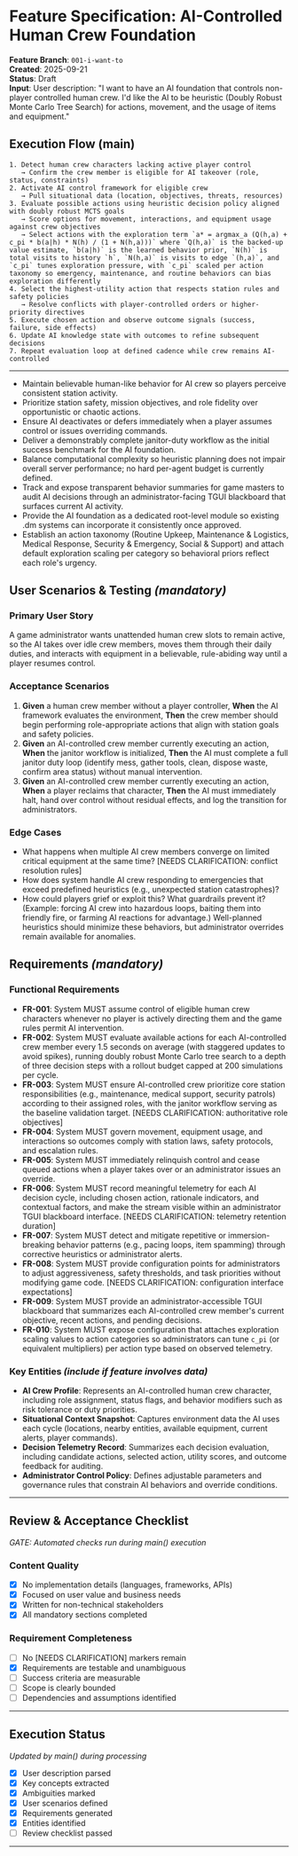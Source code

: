 # Feature Specification: AI-Controlled Human Crew Foundation

**Feature Branch**: `001-i-want-to`  
**Created**: 2025-09-21  
**Status**: Draft  
**Input**: User description: "I want to have an AI foundation that controls non-player controlled human crew. I'd like the AI to be heuristic (Doubly Robust Monte Carlo Tree Search) for actions, movement, and the usage of items and equipment."

## Execution Flow (main)
```
1. Detect human crew characters lacking active player control
   → Confirm the crew member is eligible for AI takeover (role, status, constraints)
2. Activate AI control framework for eligible crew
   → Pull situational data (location, objectives, threats, resources)
3. Evaluate possible actions using heuristic decision policy aligned with doubly robust MCTS goals
   → Score options for movement, interactions, and equipment usage against crew objectives
   → Select actions with the exploration term `a* = argmax_a (Q(h,a) + c_pi * b(a|h) * N(h) / (1 + N(h,a)))` where `Q(h,a)` is the backed-up value estimate, `b(a|h)` is the learned behavior prior, `N(h)` is total visits to history `h`, `N(h,a)` is visits to edge `(h,a)`, and `c_pi` tunes exploration pressure, with `c_pi` scaled per action taxonomy so emergency, maintenance, and routine behaviors can bias exploration differently
4. Select the highest-utility action that respects station rules and safety policies
   → Resolve conflicts with player-controlled orders or higher-priority directives
5. Execute chosen action and observe outcome signals (success, failure, side effects)
6. Update AI knowledge state with outcomes to refine subsequent decisions
7. Repeat evaluation loop at defined cadence while crew remains AI-controlled
```

---

- Maintain believable human-like behavior for AI crew so players perceive consistent station activity.
- Prioritize station safety, mission objectives, and role fidelity over opportunistic or chaotic actions.
- Ensure AI deactivates or defers immediately when a player assumes control or issues overriding commands.
- Deliver a demonstrably complete janitor-duty workflow as the initial success benchmark for the AI foundation.
- Balance computational complexity so heuristic planning does not impair overall server performance; no hard per-agent budget is currently defined.
- Track and expose transparent behavior summaries for game masters to audit AI decisions through an administrator-facing TGUI blackboard that surfaces current AI activity.
- Provide the AI foundation as a dedicated root-level module so existing .dm systems can incorporate it consistently once approved.
- Establish an action taxonomy (Routine Upkeep, Maintenance & Logistics, Medical Response, Security & Emergency, Social & Support) and attach default exploration scaling per category so behavioral priors reflect each role's urgency.

## User Scenarios & Testing *(mandatory)*

### Primary User Story
A game administrator wants unattended human crew slots to remain active, so the AI takes over idle crew members, moves them through their daily duties, and interacts with equipment in a believable, rule-abiding way until a player resumes control.

### Acceptance Scenarios
1. **Given** a human crew member without a player controller, **When** the AI framework evaluates the environment, **Then** the crew member should begin performing role-appropriate actions that align with station goals and safety policies.
2. **Given** an AI-controlled crew member currently executing an action, **When** the janitor workflow is initialized, **Then** the AI must complete a full janitor duty loop (identify mess, gather tools, clean, dispose waste, confirm area status) without manual intervention.
3. **Given** an AI-controlled crew member currently executing an action, **When** a player reclaims that character, **Then** the AI must immediately halt, hand over control without residual effects, and log the transition for administrators.

### Edge Cases
- What happens when multiple AI crew members converge on limited critical equipment at the same time? [NEEDS CLARIFICATION: conflict resolution rules]
- How does system handle AI crew responding to emergencies that exceed predefined heuristics (e.g., unexpected station catastrophes)?
- How could players grief or exploit this? What guardrails prevent it? (Example: forcing AI crew into hazardous loops, baiting them into friendly fire, or farming AI reactions for advantage.) Well-planned heuristics should minimize these behaviors, but administrator overrides remain available for anomalies.

## Requirements *(mandatory)*

### Functional Requirements
- **FR-001**: System MUST assume control of eligible human crew characters whenever no player is actively directing them and the game rules permit AI intervention.
- **FR-002**: System MUST evaluate available actions for each AI-controlled crew member every 1.5 seconds on average (with staggered updates to avoid spikes), running doubly robust Monte Carlo tree search to a depth of three decision steps with a rollout budget capped at 200 simulations per cycle.
- **FR-003**: System MUST ensure AI-controlled crew prioritize core station responsibilities (e.g., maintenance, medical support, security patrols) according to their assigned roles, with the janitor workflow serving as the baseline validation target. [NEEDS CLARIFICATION: authoritative role objectives]
- **FR-004**: System MUST govern movement, equipment usage, and interactions so outcomes comply with station laws, safety protocols, and escalation rules.
- **FR-005**: System MUST immediately relinquish control and cease queued actions when a player takes over or an administrator issues an override.
- **FR-006**: System MUST record meaningful telemetry for each AI decision cycle, including chosen action, rationale indicators, and contextual factors, and make the stream visible within an administrator TGUI blackboard interface. [NEEDS CLARIFICATION: telemetry retention duration]
- **FR-007**: System MUST detect and mitigate repetitive or immersion-breaking behavior patterns (e.g., pacing loops, item spamming) through corrective heuristics or administrator alerts.
- **FR-008**: System MUST provide configuration points for administrators to adjust aggressiveness, safety thresholds, and task priorities without modifying game code. [NEEDS CLARIFICATION: configuration interface expectations]
- **FR-009**: System MUST provide an administrator-accessible TGUI blackboard that summarizes each AI-controlled crew member's current objective, recent actions, and pending decisions.
- **FR-010**: System MUST expose configuration that attaches exploration scaling values to action categories so administrators can tune `c_pi` (or equivalent multipliers) per action type based on observed telemetry.

### Key Entities *(include if feature involves data)*
- **AI Crew Profile**: Represents an AI-controlled human crew character, including role assignment, status flags, and behavior modifiers such as risk tolerance or duty priorities.
- **Situational Context Snapshot**: Captures environment data the AI uses each cycle (locations, nearby entities, available equipment, current alerts, player commands).
- **Decision Telemetry Record**: Summarizes each decision evaluation, including candidate actions, selected action, utility scores, and outcome feedback for auditing.
- **Administrator Control Policy**: Defines adjustable parameters and governance rules that constrain AI behaviors and override conditions.

---

## Review & Acceptance Checklist
*GATE: Automated checks run during main() execution*

### Content Quality
- [x] No implementation details (languages, frameworks, APIs)
- [x] Focused on user value and business needs
- [x] Written for non-technical stakeholders
- [x] All mandatory sections completed

### Requirement Completeness
- [ ] No [NEEDS CLARIFICATION] markers remain
- [x] Requirements are testable and unambiguous
- [ ] Success criteria are measurable
- [ ] Scope is clearly bounded
- [ ] Dependencies and assumptions identified

---

## Execution Status
*Updated by main() during processing*

- [x] User description parsed
- [x] Key concepts extracted
- [x] Ambiguities marked
- [x] User scenarios defined
- [x] Requirements generated
- [x] Entities identified
- [ ] Review checklist passed

---
